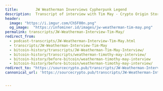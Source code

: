 ```yaml
---
title:        JW Weatherman Inverviews Cypherpunk Legend
description:  Transcript of interview with Tim May - Crypto Origin Stories.
header: 
  image: "https://i.imgur.com/Ch5F00n.png"
  og_image:  "https://infominer.id/images/jw-weatherman-tim-may.png"
permalink: transcripts/JW-Weatherman-Interview-Tim-May/
redirect_from: 
  - podcast-transcripts/JW-Weatherman-Interview-Tim-May.html
  - transcripts/JW-Weatherman-Interview-Tim-May
  - bitcoin-history/transcripts/JW-Weatherman-Tim-May-Interview/
  - bitcoin-history/transcripts/weatherman-timothy-may-interview/
  - bitcoin-history/before-bitcoin/weatherman-timothy-may-interview
  - bitcoin-history/before-bitcoin/weatherman-timothy-may-interview/
redirect_to: "https://sourcecrypto.pub/transcripts/JW-Weatherman-Interview-Tim-May/"
cannonical_url: 'https://sourcecrypto.pub/transcripts/JW-Weatherman-Interview-Tim-May/'


---
```

